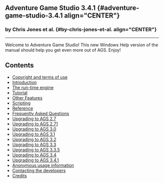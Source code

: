 []()

Adventure Game Studio 3.4.1 {#adventure-game-studio-3.4.1 align="CENTER"}
---------------------------

### by Chris Jones et al. {#by-chris-jones-et-al. align="CENTER"}

------------------------------------------------------------------------

Welcome to Adventure Game Studio! This new Windows Help version of the
manual should help you get even more out of AGS. Enjoy!

Contents
--------

-   [Copyright and terms of use](ags1#topic0)
-   [Introduction](ags2#topic1)
-   [The run-time engine](ags4#topic3)
-   [Tutorial](ags8#topic5)
-   [Other Features](ags12#topic20)
-   [Scripting](ags28#topic41)
-   [Reference](ags81#topic76)
-   [Frequently Asked Questions](ags86#topic85)
-   [Upgrading to AGS 2.7](ags87#UpgradingTo27)
-   [Upgrading to AGS 2.71](ags88#UpgradingTo271)
-   [Upgrading to AGS 3.0](ags89#UpgradeTo30)
-   [Upgrading to AGS 3.1](ags90#UpgradeTo31)
-   [Upgrading to AGS 3.2](ags91#UpgradeTo32)
-   [Upgrading to AGS 3.3](ags92#UpgradeTo33)
-   [Upgrading to AGS 3.3.5](ags93#UpgradeTo335)
-   [Upgrading to AGS 3.4](ags94#UpgradeTo34)
-   [Upgrading to AGS 3.4.1](ags95#UpgradeTo341)
-   [Anonymous usage information](ags96#AnonymousUsageInfo)
-   [Contacting the developers](ags97#topic86)
-   [Credits](ags98#Credits)

